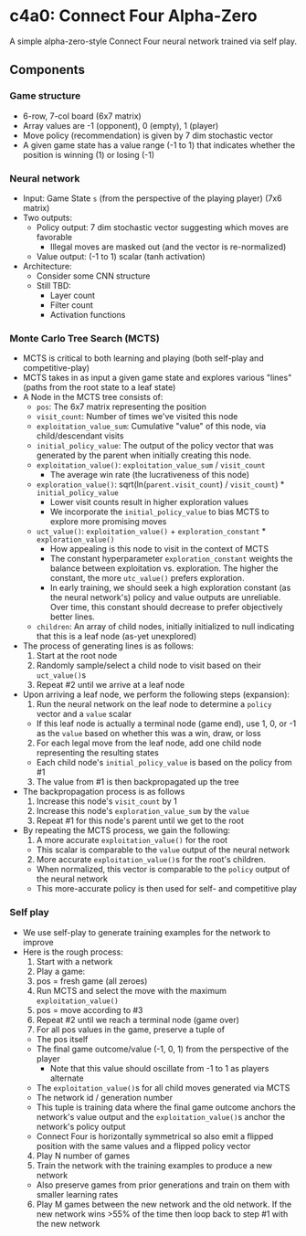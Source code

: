 # c4a0: Connect Four Alpha-Zero

A simple alpha-zero-style Connect Four neural network trained via self play.

## Components

### Game structure
- 6-row, 7-col board (6x7 matrix)
- Array values are -1 (opponent), 0 (empty), 1 (player)
- Move policy (recommendation) is given by 7 dim stochastic vector
- A given game state has a value range (-1 to 1) that indicates whether the position is winning 
  (1) or losing (-1)

### Neural network
- Input: Game State `s` (from the perspective of the playing player) (7x6 matrix)
- Two outputs:
  - Policy output: 7 dim stochastic vector suggesting which moves are favorable
      - Illegal moves are masked out (and the vector is re-normalized)
  - Value output: (-1 to 1) scalar (tanh activation)
- Architecture:
  - Consider some CNN structure
  - Still TBD:
    - Layer count
    - Filter count
    - Activation functions

### Monte Carlo Tree Search (MCTS)
- MCTS is critical to both learning and playing (both self-play and competitive-play)
- MCTS takes in as input a given game state and explores various "lines" (paths from the root
  state to a leaf state)
- A Node in the MCTS tree consists of:
  - `pos`: The 6x7 matrix representing the position
  - `visit_count`: Number of times we've visited this node
  - `exploitation_value_sum`: Cumulative "value" of this node, via child/descendant visits
  - `initial_policy_value`: The output of the policy vector that was generated by the parent
    when initially creating this node.
  - `exploitation_value()`: `exploitation_value_sum` / `visit_count`
    - The average win rate (the lucrativeness of this node)
  - `exploration_value()`: sqrt(ln(`parent.visit_count`) / `visit_count`) * `initial_policy_value`
    - Lower visit counts result in higher exploration values
    - We incorporate the `initial_policy_value` to bias MCTS to explore more promising moves
  - `uct_value()`: `exploitation_value()` + `exploration_constant` * `exploration_value()`
    - How appealing is this node to visit in the context of MCTS
    - The constant hyperparameter `exploration_constant` weights the balance between exploitation
      vs. exploration. The higher the constant, the more `utc_value()` prefers exploration.
    - In early training, we should seek a high exploration constant (as the neural network's)
      policy and value outputs are unreliable. Over time, this constant should decrease to prefer
      objectively better lines.
  - `children`: An array of child nodes, initially initialized to null indicating that this is
    a leaf node (as-yet unexplored)
- The process of generating lines is as follows:
  1. Start at the root node
  2. Randomly sample/select a child node to visit based on their `uct_value()`s
  3. Repeat #2 until we arrive at a leaf node
- Upon arriving a leaf node, we perform the following steps (expansion):
  1. Run the neural network on the leaf node to determine a `policy` vector and a `value` scalar
    - If this leaf node is actually a terminal node (game end), use 1, 0, or -1 as the `value`
      based on whether this was a win, draw, or loss
  2. For each legal move from the leaf node, add one child node representing the resulting states
    - Each child node's `initial_policy_value` is based on the policy from #1
  3. The value from #1 is then backpropagated up the tree
- The backpropagation process is as follows
  1. Increase this node's `visit_count` by 1
  2. Increase this node's `exploration_value_sum` by the `value`
  3. Repeat #1 for this node's parent until we get to the root
- By repeating the MCTS process, we gain the following:
  1. A more accurate `exploitation_value()` for the root
    - This scalar is comparable to the `value` output of the neural network
  2. More accurate `exploitation_value()`s for the root's children.
    - When normalized, this vector is comparable to the `policy` output of the neural network
    - This more-accurate policy is then used for self- and competitive play

### Self play
- We use self-play to generate training examples for the network to improve
- Here is the rough process:
  1. Start with a network
  2. Play a game:
    1. pos = fresh game (all zeroes)
    2. Run MCTS and select the move with the maximum `exploitation_value()`
    3. pos = move according to #3
    4. Repeat #2 until we reach a terminal node (game over)
  3. For all pos values in the game, preserve a tuple of
    - The pos itself
    - The final game outcome/value (-1, 0, 1) from the perspective of the player
      - Note that this value should oscillate from -1 to 1 as players alternate
    - The `exploitation_value()`s for all child moves generated via MCTS
    - The network id / generation number
    - This tuple is training data where the final game outcome anchors the network's value output
      and the `exploitation_value()`s anchor the network's policy output
    - Connect Four is horizontally symmetrical so also emit a flipped position with the same values
      and a flipped policy vector
  4. Play N number of games
  5. Train the network with the training examples to produce a new network
    - Also preserve games from prior generations and train on them with smaller learning rates
  6. Play M games between the new network and the old network. If the new network wins >55% of the
     time then loop back to step #1 with the new network
